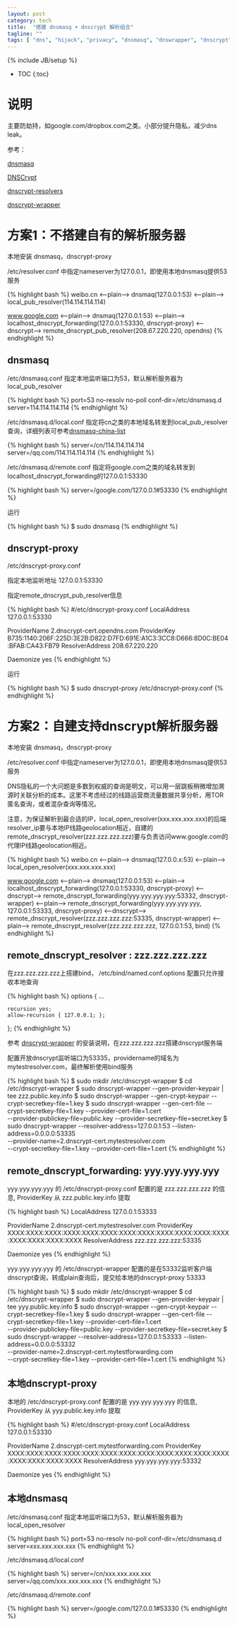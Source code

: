 ```yaml
---
layout: post
category: tech
title:  "搭建 dnsmasq + dnscrypt 解析组合"
tagline: ""
tags: [ "dns", "hijack", "privacy", "dnsmasq", "dnswrapper", "dnscrypt" ] 
---
```

{% include JB/setup %}

* TOC
{:toc}

# 说明

主要防劫持，如google.com/dropbox.com之类。小部分提升隐私，减少dns leak。

参考：

[dnsmasq](https://wiki.archlinux.org/index.php/dnsmasq)

[DNSCrypt](https://dnscrypt.org/)

[dnscrypt-resolvers](https://download.dnscrypt.org/dnscrypt-proxy/dnscrypt-resolvers.csv)

[dnscrypt-wrapper](https://github.com/cofyc/dnscrypt-wrapper)

# 方案1：不搭建自有的解析服务器

本地安装 dnsmasq，dnscrypt-proxy

/etc/resolver.conf 中指定nameserver为127.0.0.1，即使用本地dnsmasq提供53服务

{% highlight bash %}
weibo.cn 
<--plain--> dnsmaq(127.0.0.1:53) 
<--plain--> local_pub_resolver(114.114.114.114)

www.google.com 
<--plain--> dnsmaq(127.0.0.1:53) 
<--plain--> localhost_dnscrypt_forwarding(127.0.0.1:53330, dnscrypt-proxy) 
<--dnscrypt--> remote_dnscrypt_pub_resolver(208.67.220.220, opendns)
{% endhighlight %}

## dnsmasq

/etc/dnsmasq.conf 指定本地监听端口为53，默认解析服务器为 local_pub_resolver

{% highlight bash %}
port=53
no-resolv
no-poll
conf-dir=/etc/dnsmasq.d
server=114.114.114.114
{% endhighlight %}

/etc/dnsmasq.d/local.conf 指定将cn之类的本地域名转发到local_pub_resolver查询，详细列表可参考[dnsmasq-china-list](https://github.com/felixonmars/dnsmasq-china-list)

{% highlight bash %}
server=/cn/114.114.114.114
server=/qq.com/114.114.114.114
{% endhighlight %}

/etc/dnsmasq.d/remote.conf 指定将google.com之类的域名转发到localhost_dnscrypt_forwarding的127.0.0.1:53330

{% highlight bash %}
server=/google.com/127.0.0.1#53330
{% endhighlight %}

运行

{% highlight bash %}
$ sudo dnsmasq
{% endhighlight %}

## dnscrypt-proxy

/etc/dnscrypt-proxy.conf

指定本地监听地址 127.0.0.1:53330

指定remote_dnscrypt_pub_resolver信息

{% highlight bash %}
#/etc/dnscrypt-proxy.conf
LocalAddress 127.0.0.1:53330

ProviderName 2.dnscrypt-cert.opendns.com
ProviderKey B735:1140:206F:225D:3E2B:D822:D7FD:691E:A1C3:3CC8:D666:8D0C:BE04:BFAB:CA43:FB79
ResolverAddress 208.67.220.220

Daemonize yes
{% endhighlight %}

运行

{% highlight bash %}
$ sudo dnscrypt-proxy /etc/dnscrypt-proxy.conf
{% endhighlight %}

# 方案2：自建支持dnscrypt解析服务器

本地安装 dnsmasq，dnscrypt-proxy

/etc/resolver.conf 中指定nameserver为127.0.0.1，即使用本地dnsmasq提供53服务

DNS隐私的一个大问题是多数到权威的查询是明文，可以用一层跳板稍微增加溯源时关联分析的成本。这里不考虑经过的线路运营商流量数据共享分析，用TOR匿名查询，或者混杂查询等情况。

注意，为保证解析到最合适的IP，local_open_resolver(xxx.xxx.xxx.xxx)的后端resolver_ip要与本地IP线路geolocation相近，自建的remote_dnscrypt_resolver(zzz.zzz.zzz.zzz)要与负责访问www.google.com的代理IP线路geolocation相近。

{% highlight bash %}
weibo.cn 
<--plain--> dnsmaq(127.0.0.x:53) 
<--plain--> local_open_resolver(xxx.xxx.xxx.xxx)

www.google.com 
<--plain--> dnsmaq(127.0.0.1:53) 
<--plain--> localhost_dnscrypt_forwarding(127.0.0.1:53330, dnscrypt-proxy) 
<--dnscrypt--> remote_dnscrypt_forwarding(yyy.yyy.yyy.yyy:53332, dnscrypt-wrapper) 
<--plain--> remote_dnscrypt_forwarding(yyy.yyy.yyy.yyy, 127.0.0.1:53333, dnscrypt-proxy) 
<--dnscrypt--> remote_dnscrypt_resolver(zzz.zzz.zzz.zzz:53335, dnscrypt-wrapper) 
<--plain--> remote_dnscrypt_resolver(zzz.zzz.zzz.zzz, 127.0.0.1:53, bind)
{% endhighlight %}

## remote_dnscrypt_resolver : zzz.zzz.zzz.zzz

在zzz.zzz.zzz.zzz上搭建bind， /etc/bind/named.conf.options 配置只允许接收本地查询

{% highlight bash %}
options {
    ...

    recursion yes;
    allow-recursion { 127.0.0.1; };
};
{% endhighlight %}

参考 [dnscrypt-wrapper](https://github.com/cofyc/dnscrypt-wrapper) 的安装说明，在zzz.zzz.zzz.zzz搭建dnscrypt服务端

配置开放dnscrypt监听端口为53335，providername的域名为 mytestresolver.com，最终解析使用bind服务

{% highlight bash %}
$ sudo mkdir /etc/dnscrypt-wrapper
$ cd /etc/dnscrypt-wrapper
$ sudo dnscrypt-wrapper --gen-provider-keypair | tee zzz.public.key.info
$ sudo dnscrypt-wrapper --gen-crypt-keypair --crypt-secretkey-file=1.key
$ sudo dnscrypt-wrapper --gen-cert-file --crypt-secretkey-file=1.key --provider-cert-file=1.cert \
           --provider-publickey-file=public.key --provider-secretkey-file=secret.key
$ sudo dnscrypt-wrapper --resolver-address=127.0.0.1:53 --listen-address=0.0.0.0:53335 \
           --provider-name=2.dnscrypt-cert.mytestresolver.com \
           --crypt-secretkey-file=1.key --provider-cert-file=1.cert
{% endhighlight %}


## remote_dnscrypt_forwarding: yyy.yyy.yyy.yyy

yyy.yyy.yyy.yyy 的 /etc/dnscrypt-proxy.conf 配置的是 zzz.zzz.zzz.zzz 的信息, ProviderKey 从 zzz.public.key.info 提取

{% highlight bash %}
LocalAddress 127.0.0.1:53333

ProviderName 2.dnscrypt-cert.mytestresolver.com
ProviderKey XXXX:XXXX:XXXX:XXXX:XXXX:XXXX:XXXX:XXXX:XXXX:XXXX:XXXX:XXXX:XXXX:XXXX:XXXX:XXXX
ResolverAddress zzz.zzz.zzz.zzz:53335

Daemonize yes
{% endhighlight %}

yyy.yyy.yyy.yyy 的 /etc/dnscrypt-wrapper 配置的是在53332监听客户端dnscrypt查询，转成plain查询后，提交给本地的dnscrypt-proxy 53333

{% highlight bash %}
$ sudo mkdir /etc/dnscrypt-wrapper
$ cd /etc/dnscrypt-wrapper
$ sudo dnscrypt-wrapper --gen-provider-keypair | tee yyy.public.key.info
$ sudo dnscrypt-wrapper --gen-crypt-keypair --crypt-secretkey-file=1.key
$ sudo dnscrypt-wrapper --gen-cert-file --crypt-secretkey-file=1.key --provider-cert-file=1.cert \
           --provider-publickey-file=public.key --provider-secretkey-file=secret.key
$ sudo dnscrypt-wrapper --resolver-address=127.0.0.1:53333 --listen-address=0.0.0.0:53332 \
           --provider-name=2.dnscrypt-cert.mytestforwarding.com \
           --crypt-secretkey-file=1.key --provider-cert-file=1.cert
{% endhighlight %}

## 本地dnscrypt-proxy

本地的 /etc/dnscrypt-proxy.conf 配置的是 yyy.yyy.yyy.yyy 的信息, ProviderKey 从 yyy.public.key.info 提取

{% highlight bash %}
#/etc/dnscrypt-proxy.conf
LocalAddress 127.0.0.1:53330

ProviderName 2.dnscrypt-cert.mytestforwarding.com
ProviderKey XXXX:XXXX:XXXX:XXXX:XXXX:XXXX:XXXX:XXXX:XXXX:XXXX:XXXX:XXXX:XXXX:XXXX:XXXX:XXXX
ResolverAddress yyy.yyy.yyy.yyy:53332

Daemonize yes
{% endhighlight %}

## 本地dnsmasq

/etc/dnsmasq.conf 指定本地监听端口为53，默认解析服务器为 local_open_resolver

{% highlight bash %}
port=53
no-resolv
no-poll
conf-dir=/etc/dnsmasq.d
server=xxx.xxx.xxx.xxx
{% endhighlight %}

/etc/dnsmasq.d/local.conf 

{% highlight bash %}
server=/cn/xxx.xxx.xxx.xxx
server=/qq.com/xxx.xxx.xxx.xxx
{% endhighlight %}

/etc/dnsmasq.d/remote.conf

{% highlight bash %}
server=/google.com/127.0.0.1#53330
{% endhighlight %}
